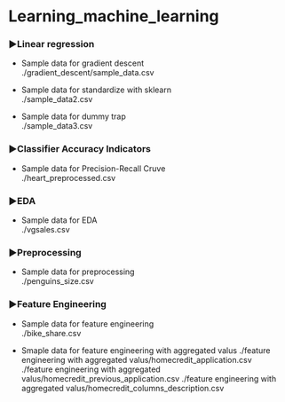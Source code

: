 # Learning_machine_learning
### ▶Linear regression
- Sample data for gradient descent  
./gradient_descent/sample_data.csv

- Sample data for standardize with sklearn  
./sample_data2.csv

- Sample data for dummy trap  
./sample_data3.csv

### ▶Classifier Accuracy Indicators
- Sample data for Precision-Recall Cruve  
./heart_preprocessed.csv

### ▶EDA
- Sample data for EDA  
./vgsales.csv

### ▶Preprocessing
- Sample data for preprocessing  
./penguins_size.csv

### ▶Feature Engineering
- Sample data for feature engineering  
./bike_share.csv

- Smaple data for feature engineering with aggregated valus
./feature engineering with aggregated valus/homecredit_application.csv  
./feature engineering with aggregated valus/homecredit_previous_application.csv
./feature engineering with aggregated valus/homecredit_columns_description.csv
